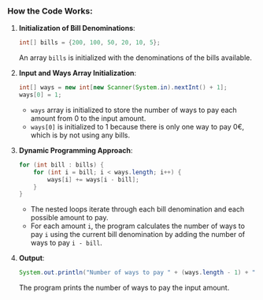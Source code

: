 ### How the Code Works:

1. **Initialization of Bill Denominations**: 
    ```java
    int[] bills = {200, 100, 50, 20, 10, 5};
    ```
    An array `bills` is initialized with the denominations of the bills available.

2. **Input and Ways Array Initialization**:
    ```java
    int[] ways = new int[new Scanner(System.in).nextInt() + 1];
    ways[0] = 1;
    ```
    - `ways` array is initialized to store the number of ways to pay each amount from 0 to the input amount.
    - `ways[0]` is initialized to 1 because there is only one way to pay 0€, which is by not using any bills.

3. **Dynamic Programming Approach**:
    ```java
    for (int bill : bills) {
        for (int i = bill; i < ways.length; i++) {
            ways[i] += ways[i - bill];
        }
    }
    ```
    - The nested loops iterate through each bill denomination and each possible amount to pay.
    - For each amount `i`, the program calculates the number of ways to pay `i` using the current bill denomination by adding the number of ways to pay `i - bill`.

4. **Output**:
    ```java
    System.out.println("Number of ways to pay " + (ways.length - 1) + "€ : " + ways[ways.length - 1]);
    ```
    The program prints the number of ways to pay the input amount.